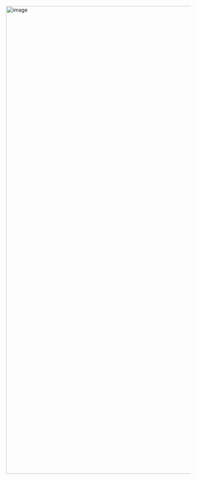 <img width="1277" alt="image" src="https://user-images.githubusercontent.com/33062949/174503440-c4c787e0-fa34-4ba1-9c18-67dc82458c9e.png">
